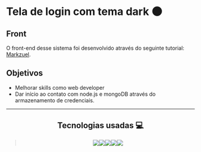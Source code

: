 # Tela de login com tema dark 🌑

## Front

O front-end desse sistema foi desenvolvido através do seguinte tutorial: [Markzuel](https://youtu.be/69-WfrVBli8).

## Objetivos

- Melhorar skills como web developer
- Dar início ao contato com node.js e mongoDB através do armazenamento de credenciais.

---

<h2 align="center"> Tecnologias usadas 💻 </h2>

> <div align="center"><img src="https://img.shields.io/badge/HTML5-E34F26?style=for-the-badge&logo=html5&logoColor=white"><img src="https://img.shields.io/badge/MongoDB-4EA94B?style=for-the-badge&logo=mongodb&logoColor=white"><img src="https://img.shields.io/badge/CSS3-1572B6?style=for-the-badge&logo=css3&logoColor=white"><img src="https://img.shields.io/badge/JavaScript-323330?style=for-the-badge&logo=javascript&logoColor=F7DF1E"><img src="https://img.shields.io/badge/Node.js-43853D?style=for-the-badge&logo=node.js&logoColor=white"></div>






